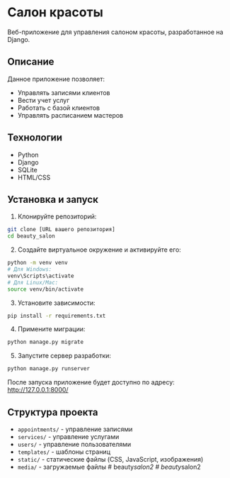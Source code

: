 # Салон красоты

Веб-приложение для управления салоном красоты, разработанное на Django.

## Описание

Данное приложение позволяет:
- Управлять записями клиентов
- Вести учет услуг
- Работать с базой клиентов
- Управлять расписанием мастеров

## Технологии
- Python
- Django
- SQLite
- HTML/CSS

## Установка и запуск

1. Клонируйте репозиторий:
```bash
git clone [URL вашего репозитория]
cd beauty_salon
```

2. Создайте виртуальное окружение и активируйте его:
```bash
python -m venv venv
# Для Windows:
venv\Scripts\activate
# Для Linux/Mac:
source venv/bin/activate
```

3. Установите зависимости:
```bash
pip install -r requirements.txt
```

4. Примените миграции:
```bash
python manage.py migrate
```

5. Запустите сервер разработки:
```bash
python manage.py runserver
```

После запуска приложение будет доступно по адресу: http://127.0.0.1:8000/

## Структура проекта

- `appointments/` - управление записями
- `services/` - управление услугами
- `users/` - управление пользователями
- `templates/` - шаблоны страниц
- `static/` - статические файлы (CSS, JavaScript, изображения)
- `media/` - загружаемые файлы #   b e a u t y _ s a l o n 2  
 #   b e a u t y _ s a l o n 2  
 